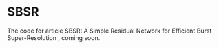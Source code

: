# SBSR
The code for article SBSR: A Simple Residual Network for Efficient Burst Super-Resolution , coming soon.
